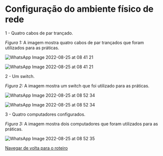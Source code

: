 # Configuração do ambiente físico de rede

1 - Quatro cabos de par trançado.

*Figura 1:* A imagem mostra quatro cabos de par trançados que foram utilizados para as práticas.

![WhatsApp Image 2022-08-25 at 08 41 21](https://user-images.githubusercontent.com/98924290/186726883-254dd824-ceef-4a11-8b14-8786a12344fa.jpeg)

![WhatsApp Image 2022-08-25 at 08 41 21](https://user-images.githubusercontent.com/98924290/186726954-041a528e-76b0-4351-a93c-32a97b1db0c9.jpeg)

2 - Um switch.

*Figura 2:* A imagem mostra um switch que foi utilizado para as práticas.

![WhatsApp Image 2022-08-25 at 08 52 34](https://user-images.githubusercontent.com/98924290/186727019-bc796bc1-e810-4433-b08d-6a3e84316243.jpeg)

![WhatsApp Image 2022-08-25 at 08 52 34](https://user-images.githubusercontent.com/98924290/186727202-9a2b9bdf-ef0b-4378-a362-4f1a3fdf214e.jpeg)

3 - Quatro computadores configurados.

*Figura 3:* A imagem mostra dois computadores que foram utilizados para as práticas.

![WhatsApp Image 2022-08-25 at 08 52 35](https://user-images.githubusercontent.com/98924290/186727297-48dbf128-d804-4656-a579-e83cd2549b42.jpeg)

[Navegar de volta para o roteiro](https://github.com/martanascimento1/Projeto-redes-bimestre2/blob/372cbc216c101e3220fb88247424560dca27a668/README.md)
